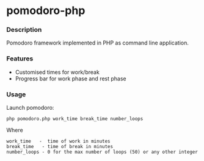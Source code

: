 # pomodoro-php

### Description
Pomodoro framework implemented in PHP as command line application.

### Features
- Customised times for work/break
- Progress bar for work phase and rest phase

### Usage
Launch pomodoro:
```
php pomodoro.php work_time break_time number_loops
```
Where
```
work_time   -  time of work in minutes
break_time   - time of break in minutes
number_loops - 0 for the max number of loops (50) or any other integer
```
